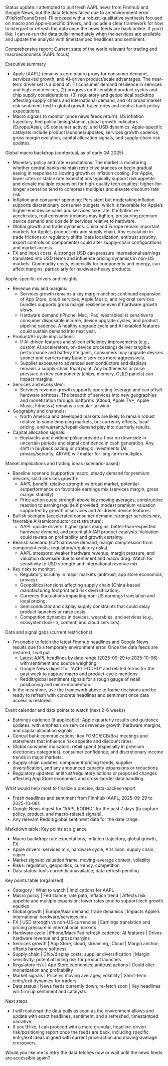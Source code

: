 Status update: I attempted to pull fresh AAPL news from Finnhub and Google News, but the data fetches failed due to an environment error (FileNotFoundError). I’ll proceed with a robust, qualitative synthesis focused on macro and Apple-specific drivers, and include a clear framework for how to interpret or refresh the data once the news feeds are back online. If you’d like, I can re-run the data pulls immediately when the services are available and update the analysis with timestamped headlines and sentiment.

Comprehensive report: Current state of the world relevant for trading and macroeconomics (AAPL focus)

Executive summary
- Apple (AAPL) remains a core macro proxy for consumer demand, services-led growth, and AI-driven product/scale advantages. The near-term driver set is a blend of: (1) consumer demand resilience in services and high-end devices, (2) progress on AI-enabled product cycles and chip supply considerations, (3) regulatory and geopolitical backdrop affecting supply chains and international demand, and (4) broad market risk sentiment tied to global growth trajectories and central bank policy expectations.
- Macro signals to monitor (once news feeds return): US inflation trajectory, Fed policy timing/stance, global growth indicators (Europe/Asia), US consumer activity, and USD dynamics. Apple-specific catalysts include product launches/updates, services growth cadence, gross margin evolution, capital allocation signals, and supply-chain risk updates.

Global macro backdrop (contextual, as of early Q4 2025)
- Monetary policy and rate expectations: The market is monitoring whether central banks maintain restrictive stances or begin gradual easing in response to slowing growth or inflation cooling. For Apple, lower rates or stable rate expectations typically support risk appetite and elevate multiple expansion for high-quality tech equities; higher-for-longer scenarios tend to compress multiples and elevate discount-rate risk.
- Inflation and consumer spending: Persistent but moderating inflation supports discretionary consumer budgets, which is favorable for Apple’s higher-end device sales and services take rate. If inflation re-accelerates, real consumer incomes may tighten, pressuring premium device demand and upside in services relative to hardware.
- Global growth and trade dynamics: China and Europe remain important markets for Apple’s product mix and supply chain. Any escalation in trade frictions or regulatory shifts (data localization, antitrust scrutiny, export controls on components) could alter supply-chain configurations and market access.
- FX and input costs: A stronger USD can pressure international earnings translated into USD terms and influence pricing dynamics in non-US markets. Commodity costs, especially for components and energy, can affect margins, particularly for hardware-heavy products.

Apple-specific drivers and insights
- Revenue mix and margins:
  - Services growth remains a key margin anchor; continued expansion of App Store, cloud services, Apple Music, and regional services bundles supports gross margin resilience even if hardware growth slows.
  - Hardware demand (iPhone, Mac, iPad, wearables) is sensitive to consumer disposable income, device upgrade cycles, and product pipeline cadence. A healthy upgrade cycle and AI-enabled features could sustain demand into next year.
- Product/AI-cycle implications:
  - If AI-driven features and silicon efficiency improvements (e.g., custom AI accelerators, on-device processing) deliver tangible performance and battery life gains, consumers may upgrade devices sooner and carriers may bundle services more aggressively.
  - Supplier exposure to advanced semiconductors and displays remains a supply-chain focal point. Any bottlenecks or price pressure on key components (chips, memory, OLED panels) can impact margins.
- Services and ecosystem:
  - Services revenue growth supports operating leverage and can offset hardware softness. The breadth of services into new geographies and monetization through platforms (iCloud, Apple TV+, Apple Music, Fitness+) remains a secular tailwind.
- Geography and channels:
  - North America and developed markets are likely to remain robust relative to some emerging markets, but currency effects, local pricing, and warranty/repair demand play into quarterly results.
- Capital allocation signals:
  - Buybacks and dividend policy provide a floor on downside in uncertain periods and signal confidence in cash generation. Any shift in buyback pacing or strategic investments (AI, privacy/security, AR/VR) will matter for long-term multiples.

Market implications and trading ideas (scenario-based)
- Baseline scenario (supportive macro, steady demand for premium devices, solid services growth):
  - AAPL benefit: relative strength vs broad market, potential outperformance on favorable earnings mix (services margin, gross margin stability).
  - Price action cues: strength above key moving averages, constructive reaction to earnings/guide if provided, modest premium valuation supported by growth in services and AI-driven device features.
- Bullish scenario (accelerated consumer demand, stronger services mix, favorable AI/semiconductor cost structure):
  - AAPL upside drivers: higher gross margins, better-than-expected hardware demand, and potential AI/AR product catalysts. Valuation could re-rate on profitability and growth certainty.
- Bearish scenario (soft hardware demand, margin compression from component costs, regulatory/regulatory risks):
  - AAPL stressors: weaker hardware revenue, margin pressure, and valuation downside due to sentiment and macro drag. Watch for sensitivity to USD strength and international revenue mix.
- Key risks to monitor:
  - Regulatory scrutiny in major markets (antitrust, app store economics, privacy).
  - Geopolitical tensions affecting supply chain (China-based manufacturing footprint and risk diversification).
  - Currency fluctuations impacting non-US earnings translation and local pricing.
  - Semiconductor and display supply constraints that could delay product launches or raise costs.
  - Competition dynamics in devices, wearables, and services (e.g., ecosystem lock-in, content, and cloud services).

Data and signal gaps (current restrictions)
- I’m unable to fetch the latest Finnhub headlines and Google News results due to a temporary environment error. Once the data feeds are restored, I will pull:
  - Latest AAPL headlines by date range (2025-09-29 to 2025-10-06) with sentiment and source weighting.
  - Google News digest for “AAPL EODHD” and related terms for the past week to capture macro and product-cycle mentions.
  - Reddit/global sentiment signals for a rough gauge of retail positioning and micro-momentum.
- In the meantime, use the framework above to frame decisions and be ready to refresh with concrete headlines and sentiment once data access is restored.

Event calendar and data points to watch (next 2–6 weeks)
- Earnings cadence (if applicable): Apple quarterly results and guidance updates, with emphasis on services revenue growth, hardware margins, and capital allocation signals.
- Central bank communications: key FOMC/ECB/BoJ meetings and statements that influence risk appetite and discount rates.
- Global consumer indicators: retail spend (especially in premium electronics categories), consumer confidence, and discretionary income trends in major markets.
- Supply chain updates: component pricing trends, supplier diversification, and any announced capacity expansions or reductions.
- Regulatory updates: antitrust/regulatory actions or proposed changes affecting App Store economics and cross-border data handling.

What would help most to finalize a precise, data-backed report
- Fresh headlines and sentiment from Finnhub (AAPL, 2025-09-29 to 2025-10-06).
- Google News digest for “AAPL EODHD” for the past 7 days (to capture policy, product, and macro-related signals).
- Any relevant Reddit/global sentiment data for the date range.

Markdown table: Key points at a glance
- Macro backdrop: rate expectations, inflation trajectory, global growth, FX
- Apple drivers: services mix, hardware cycle, AI/silicon, supply chain, capex
- Market signals: valuation frame, moving-average context, volatility
- Risks: regulation, geopolitics, currency, competition
- Data status: tools currently unavailable; data refresh pending

Key points table (organized)
- Category | What to watch | Implications for AAPL
- Macro policy | Fed stance, rate path, inflation trend | Affects risk appetite and multiple expansion; lower rates tend to support tech growth equities
- Global growth | Europe/Asia demand, trade dynamics | Impacts Apple’s international hardware/services mix
- FX | USD strength vs non-US currencies | Earnings translation and pricing pressure in international markets
- Hardware cycle | iPhone/Mac/iPad refresh cadence; AI features | Drives hardware revenue and gross margins
- Services growth | App Store, cloud, streaming, iCloud | Margin anchor; offsets hardware softness
- Supply chain | Chip/display costs; supplier diversification | Margin sensitivity; potential timing risk for product launches
- Regulatory risk | App Store economics; antitrust actions | Could alter monetization and profitability
- Market signals | Price vs moving averages; volatility | Short-term entry/exit dynamics for traders
- Data status | News feeds currently down; re-fetch soon | Key headlines will firm up sentiment and catalysts

Next steps
- I will reattempt the data pulls as soon as the environment allows and update with exact headlines, sentiment, and a refreshed, timestamped narrative.
- If you’d like, I can proceed with a more granular, headline-driven risk/positioning report once the feeds are back, including specific entry/exit ideas aligned with current price action and moving-average crossovers.

Would you like me to retry the data fetches now or wait until the news feeds are accessible again?